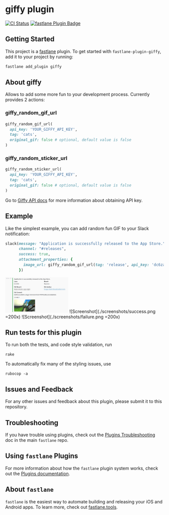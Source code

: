 # giffy plugin

[![CI Status](http://img.shields.io/travis/SiarheiFedartsou/fastlane-plugin-giffy.svg?style=flat)](https://travis-ci.org/SiarheiFedartsou/fastlane-plugin-giffy)
[![fastlane Plugin Badge](https://rawcdn.githack.com/fastlane/fastlane/master/fastlane/assets/plugin-badge.svg)](https://rubygems.org/gems/fastlane-plugin-giffy)

## Getting Started

This project is a [fastlane](https://github.com/fastlane/fastlane) plugin. To get started with `fastlane-plugin-giffy`, add it to your project by running:

```bash
fastlane add_plugin giffy
```

## About giffy

Allows to add some more fun to your development process. Currently provides 2 actions:

### giffy_random_gif_url

```ruby
giffy_random_gif_url(
  api_key: 'YOUR_GIFFY_API_KEY',
  tag: 'cats',
  original_gif: false # optional, default value is false
)
```
### giffy_random_sticker_url

```ruby
giffy_random_sticker_url(
  api_key: 'YOUR_GIFFY_API_KEY',
  tag: 'cats',
  original_gif: false # optional, default value is false
)
```

Go to [Giffy API docs](https://github.com/Giphy/GiphyAPI) for more information about obtaining API key.

## Example

Like the simplest example, you can add random fun GIF to your Slack notification:

```ruby
slack(message: "Application is successfully released to the App Store.",
      channel: "#releases",
      success: true,
      attachment_properties: {
        image_url: giffy_random_gif_url(tag: 'release', api_key: 'dc6zaTOxFJmzC')
      })
```
<img src="./screenshots/success.png" width="200">
![Screenshot](./screenshots/success.png =200x)
![Screenshot](./screenshots/failure.png =200x)

## Run tests for this plugin

To run both the tests, and code style validation, run

```
rake
```

To automatically fix many of the styling issues, use
```
rubocop -a
```

## Issues and Feedback

For any other issues and feedback about this plugin, please submit it to this repository.

## Troubleshooting

If you have trouble using plugins, check out the [Plugins Troubleshooting](https://github.com/fastlane/fastlane/blob/master/fastlane/docs/PluginsTroubleshooting.md) doc in the main `fastlane` repo.

## Using `fastlane` Plugins

For more information about how the `fastlane` plugin system works, check out the [Plugins documentation](https://github.com/fastlane/fastlane/blob/master/fastlane/docs/Plugins.md).

## About `fastlane`

`fastlane` is the easiest way to automate building and releasing your iOS and Android apps. To learn more, check out [fastlane.tools](https://fastlane.tools).
